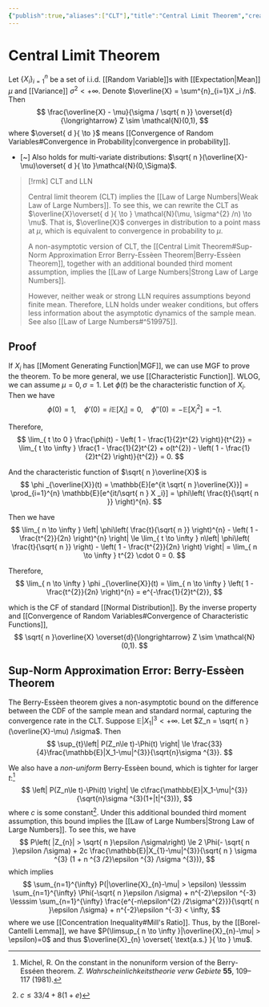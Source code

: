 ```yaml
---
{"publish":true,"aliases":["CLT"],"title":"Central Limit Theorem","created":"2022-11-04T12:18:06","modified":"2025-08-05T00:55:20","tags":["pub-stat"],"cssclasses":"","type":"note","sup":["[[Probability Theory]]"],"state":"done"}
---
```



# Central Limit Theorem

Let $\{ X _i \}_{i=1}^{n}$ be a set of i.i.d. [[Random Variable]]s with [[Expectation\|Mean]] $\mu$ and [[Variance]] $\sigma^{2} < +\infty$. Denote $\overline{X} = \sum^{n}_{i=1}X _i /n$. Then
$$
\frac{\overline{X} - \mu}{\sigma / \sqrt{ n }} \overset{d}{\longrightarrow} Z \sim \mathcal{N}(0,1),
$$
where $\overset{ d }{ \to }$ means [[Convergence of Random Variables#Convergence in Probability\|convergence in probability]].

- [~] Also holds for multi-variate distributions: $\sqrt{ n }(\overline{X}-\mu)\overset{ d }{ \to }\mathcal{N}(0,\Sigma)$.

> [!rmk] CLT and LLN
> 
> Central limit theorem (CLT) implies the [[Law of Large Numbers\|Weak Law of Large Numbers]]. To see this, we can rewrite the CLT as $\overline{X}\overset{ d }{ \to } \mathcal{N}(\mu, \sigma^{2} /n) \to \mu$. That is, $\overline{X}$ converges in distribution to a point mass at $\mu$, which is equivalent to convergence in probability to $\mu$.
> 
> A non-asymptotic version of CLT, the [[Central Limit Theorem#Sup-Norm Approximation Error Berry-Essèen Theorem\|Berry-Essèen Theorem]], together with an additional bounded third moment assumption, implies the [[Law of Large Numbers\|Strong Law of Large Numbers]].
> 
> However, neither weak or strong LLN requires assumptions beyond finite mean. Therefore, LLN holds under weaker conditions, but offers less information about the asymptotic dynamics of the sample mean. See also [[Law of Large Numbers#^519975]].

## Proof

If $X _i$ has [[Moment Generating Function\|MGF]], we can use MGF to prove the theorem. To be more general, we use [[Characteristic Function]]. WLOG, we can assume $\mu = 0, \sigma = 1$. Let $\phi(t)$ be the characteristic function of $X _i$. Then we have
$$
\phi(0) = 1, \quad \phi'(0) = i\mathbb{E}[X _i] = 0, \quad \phi''(0) = - \mathbb{E}[X _i^{2}] = -1.
$$

Therefore,
$$
\lim_{ t \to 0 } \frac{\phi(t) - \left( 1 - \frac{1}{2}t^{2} \right)}{t^{2}} = \lim_{ t \to \infty } \frac{1 - \frac{1}{2}t^{2} + o(t^{2}) - \left( 1 - \frac{1}{2}t^{2} \right)}{t^{2}} = 0.
$$

And the characteristic function of $\sqrt{ n }\overline{X}$ is
$$
\phi _{\overline{X}}(t) = \mathbb{E}[e^{it \sqrt{ n }\overline{X}}] = \prod_{i=1}^{n} \mathbb{E}[e^{it/\sqrt{ n } X _i}] = \phi\left( \frac{t}{\sqrt{ n }} \right)^{n}.
$$

Then we have
$$
\lim_{ n \to \infty } \left| \phi\left( \frac{t}{\sqrt{ n }} \right)^{n} - \left( 1 - \frac{t^{2}}{2n} \right)^{n} \right|  \le \lim_{ t \to \infty } n\left| \phi\left( \frac{t}{\sqrt{ n }} \right) - \left( 1 - \frac{t^{2}}{2n} \right) \right| = \lim_{ n \to \infty } t^{2} \cdot 0 = 0.
$$

Therefore,
$$
\lim_{ n \to \infty } \phi _{\overline{X}}(t) = \lim_{ n \to \infty } \left( 1 - \frac{t^{2}}{2n} \right)^{n} = e^{-\frac{1}{2}t^{2}},
$$

which is the CF of standard [[Normal Distribution]]. By the inverse property and [[Convergence of Random Variables#Convergence of Characteristic Functions]],
$$
\sqrt{ n }\overline{X} \overset{d}{\longrightarrow} Z \sim \mathcal{N}(0,1).
$$

## Sup-Norm Approximation Error: Berry-Essèen Theorem

The Berry-Essèen theorem gives a non-asymptotic bound on the difference between the CDF of the sample mean and standard normal, capturing the convergence rate in the CLT.
Suppose $\mathbb{E}|X_1|^{3}<+\infty$. Let $Z_n = \sqrt{ n }(\overline{X}-\mu) /\sigma$. Then
$$
\sup_{t}\left| P(Z_n\le t)-\Phi(t) \right| \le \frac{33}{4}\frac{\mathbb{E}|X_1-\mu|^{3}}{\sqrt{n}\sigma ^{3}}.
$$

We also have a *non-uniform* Berry-Essèen bound, which is tighter for larger $t$:[^1]
$$
\left| P(Z_n\le t)-\Phi(t) \right| \le c\frac{\mathbb{E}|X_1-\mu|^{3}}{\sqrt{n}\sigma ^{3}(1+|t|^{3})},
$$
where $c$ is some constant[^2].
Under this additional bounded third moment assumption, this bound implies the [[Law of Large Numbers\|Strong Law of Large Numbers]]. To see this, we have
$$
P\left( |Z_{n}| > \sqrt{ n }\epsilon /\sigma\right)  \le 2 \Phi(- \sqrt{ n }\epsilon /\sigma) + 2c \frac{\mathbb{E}|X_{1}-\mu|^{3}}{\sqrt{ n } \sigma ^{3} (1 + n ^{3 /2}\epsilon ^{3} /\sigma ^{3})},
$$
which implies
$$
\sum_{n=1}^{\infty} P(|\overline{X}_{n}-\mu| > \epsilon) \lesssim \sum_{n=1}^{\infty} \Phi(-\sqrt{ n }\epsilon /\sigma) + n^{-2}\epsilon ^{-3} \lesssim \sum_{n=1}^{\infty} \frac{e^{-n\epsilon^{2} /2\sigma^{2}}}{\sqrt{ n }\epsilon /\sigma} + n^{-2}\epsilon ^{-3} < \infty,
$$
where we use [[Concentration Inequality#Mill's Ratio]]. Thus, by the [[Borel-Cantelli Lemma]], we have $P(\limsup_{ n \to \infty }|\overline{X}_{n}-\mu| > \epsilon)=0$ and thus $\overline{X}_{n} \overset{ \text{a.s.} }{ \to } \mu$.

[^1]: Michel, R. On the constant in the nonuniform version of the Berry-Esséen theorem. _Z. Wahrscheinlichkeitstheorie verw Gebiete_ **55**, 109–117 (1981).
[^2]: $c \le 33/4 + 8(1+e)$

